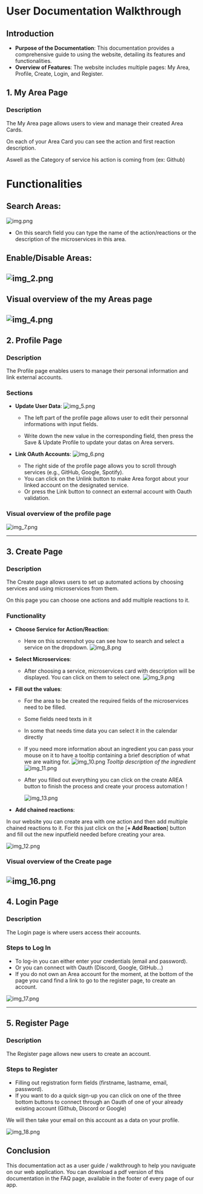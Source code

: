 # User Documentation Walkthrough

## Introduction
- **Purpose of the Documentation**: This documentation provides a comprehensive guide to using the website, detailing its features and functionalities.
- **Overview of Features**: The website includes multiple pages: My Area, Profile, Create, Login, and Register.

## 1. My Area Page
### Description
The My Area page allows users to view and manage their created Area Cards.

On each of your Area Card you can see the action and first reaction description.

Aswell as the Category of service his action is coming from (ex: Github)
# Functionalities
## **Search Areas**:
![img.png](img.png)
- On this search field you can type the name of the action/reactions or the description of the microservices in this area.
## **Enable/Disable Areas**:
![img_2.png](img_2.png)
- 
## Visual overview of the my Areas page
![img_4.png](img_4.png)
---

## 2. Profile Page
### Description
The Profile page enables users to manage their personal information and link external accounts.

### Sections
- **Update User Data**:
![img_5.png](img_5.png)
    - The left part of the profile page allows user to edit their personnal informations with input fields.
   
    - Write down the new value in the corresponding field, then press the Save & Update Profile to update your datas on Area servers.


- **Link OAuth Accounts**:
![img_6.png](img_6.png)
    - The right side of the profile page allows you to scroll through services (e.g., GitHub, Google, Spotify).
    - You can click on the Unlink button to make Area forgot about your linked account on the designated service.
    - Or press the Link button to connect an external account with Oauth validation.

### Visual overview of the profile page
![img_7.png](img_7.png)

---

## 3. Create Page
### Description
The Create page allows users to set up automated actions by choosing services and using microservices from them.

On this page you can choose one actions and add multiple reactions to it.
### Functionality
- **Choose Service for Action/Reaction**:
    - Here on this screenshot you can see how to search and select a service on the dropdown.
![img_8.png](img_8.png)
- **Select Microservices**:
    - After choosing a service, microservices card with description will be displayed. You can click on them to select one.
![img_9.png](img_9.png)
- **Fill out the values**:
    - For the area to be created the required fields of the microservices need to be filled.
    - Some fields need texts in it
    - In some that needs time data you can select it in the calendar directly
    - If you need more information about an ingredient you can pass your mouse on it to have a tooltip containing a brief description of what we are waiting for.
![img_10.png](img_10.png)
*Tooltip description of the ingredient*
![img_11.png](img_11.png)
    - After you filled out everything you can click on the create AREA button to finish the process and create your process automation !

        ![img_13.png](img_13.png)

- **Add chained reactions**:

In our website you can create area with one action and then add multiple chained reactions to it.
For this just click on the [**+ Add Reaction**] button and fill out the new inputfield needed before creating your area.

![img_12.png](img_12.png)

### Visual overview of the Create page
![img_16.png](img_16.png)
---

## 4. Login Page
### Description
The Login page is where users access their accounts.

### Steps to Log In
- To log-in you can either enter your credentials (email and password).
- Or you can connect with Oauth (Discord, Google, GitHub...)
- If you do not own an Area account for the moment, at the bottom of the page you cand find a link to go to the register page, to create an account.

![img_17.png](img_17.png)

---

## 5. Register Page
### Description
The Register page allows new users to create an account.

### Steps to Register
- Filling out registration form fields (firstname, lastname, email, password).
- If you want to do a quick sign-up you can click on one of the three bottom buttons to connect through an Oauth of one of your already existing account (Github, Discord or Google)

We will then take your email on this account as a data on your profile.

![img_18.png](img_18.png)

## Conclusion

This documentation act as a user guide / walkthrough to help you naviguate on our web application.
You can download a pdf version of this documentation in the FAQ page, available in the footer of every page of our app.
